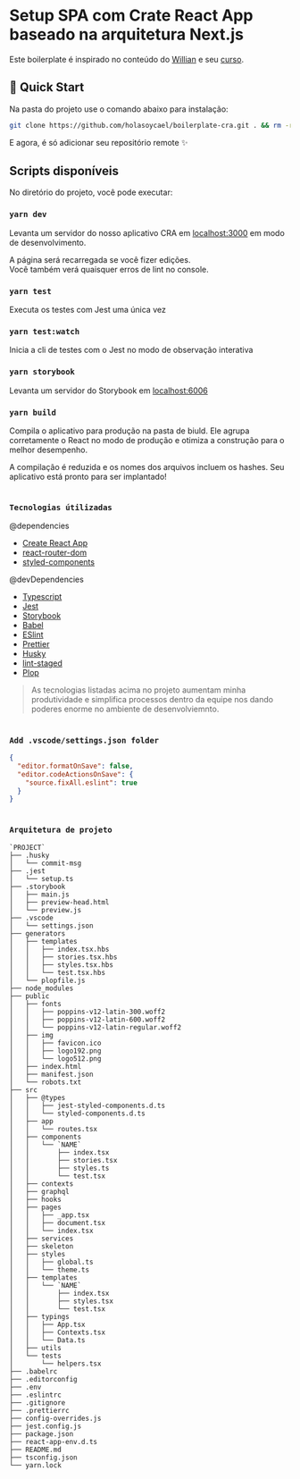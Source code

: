 # Setup SPA com Crate React App baseado na arquitetura Next.js

Este boilerplate é inspirado no conteúdo do [Willian](https://willianjusten.com.br) e seu [curso](https://reactavancado.com.br).

## 🌟 Quick Start

Na pasta do projeto use o comando abaixo para instalação:
```sh
git clone https://github.com/holasoycael/boilerplate-cra.git . && rm -rf ./.git && git init && git branch -M main && git add . && git commit -m "Initial commit"
```

E agora, é só adicionar seu repositório remote ✨

## Scripts disponíveis

No diretório do projeto, você pode executar:

### `yarn dev`

Levanta um servidor do nosso aplicativo CRA em [localhost:3000](http://localhost:3000) em modo de desenvolvimento.

A página será recarregada se você fizer edições. \
Você também verá quaisquer erros de lint no console.

### `yarn test`

Executa os testes com Jest uma única vez

### `yarn test:watch`

Inicia a cli de testes com o Jest no modo de observação interativa

### `yarn storybook`

Levanta um servidor do Storybook em [localhost:6006](http://localhost:6006)

### `yarn build`

Compila o aplicativo para produção na pasta de biuld.
Ele agrupa corretamente o React no modo de produção e otimiza a construção para o melhor desempenho.

A compilação é reduzida e os nomes dos arquivos incluem os hashes.
Seu aplicativo está pronto para ser implantado!

#
### `Tecnologias útilizadas`

  @dependencies
- [Create React App](https://create-react-app.dev)
- [react-router-dom](https://reactrouter.com)
- [styled-components](https://styled-components.com)

@devDependencies
- [Typescript](https://www.typescriptlang.org/)
- [Jest](https://jestjs.io/)
- [Storybook](https://storybook.js.org/)
- [Babel](https://babeljs.io)
- [ESlint](https://eslint.org)
- [Prettier](https://prettier.io)
- [Husky](https://typicode.github.io/husky)
- [lint-staged](https://github.com/okonet/lint-staged)
- [Plop](https://plopjs.com/)

>As tecnologias listadas acima no projeto aumentam minha produtividade e simplifica processos dentro da equipe nos dando poderes enorme no ambiente de desenvolviemnto.

#
### `Add .vscode/settings.json folder`
```json
{
  "editor.formatOnSave": false,
  "editor.codeActionsOnSave": {
    "source.fixAll.eslint": true
  }
}
```

#
### `Arquitetura de projeto`

```
`PROJECT`
├── .husky
│   └── commit-msg
├── .jest
│   └── setup.ts
├── .storybook
│   ├── main.js
│   ├── preview-head.html
│   └── preview.js
├── .vscode
│   └── settings.json
├── generators
│   ├── templates
│   │   ├── index.tsx.hbs
│   │   ├── stories.tsx.hbs
│   │   ├── styles.tsx.hbs
│   │   └── test.tsx.hbs
│   └── plopfile.js
├── node_modules
├── public
│   ├── fonts
│   │   ├── poppins-v12-latin-300.woff2
│   │   ├── poppins-v12-latin-600.woff2
│   │   └── poppins-v12-latin-regular.woff2
│   ├── img
│   │   ├── favicon.ico
│   │   ├── logo192.png
│   │   └── logo512.png
│   ├── index.html
│   ├── manifest.json
│   └── robots.txt
├── src
│   ├── @types
│   │   ├── jest-styled-components.d.ts
│   │   └── styled-components.d.ts
│   ├── app
│   │   └── routes.tsx
│   ├── components
│   │   └── `NAME`
│   │       ├── index.tsx
│   │       ├── stories.tsx
│   │       ├── styles.ts
│   │       └── test.tsx
│   ├── contexts
│   ├── graphql
│   ├── hooks
│   ├── pages
│   │   ├── _app.tsx
│   │   ├── document.tsx
│   │   └── index.tsx
│   ├── services
│   ├── skeleton
│   ├── styles
│   │   ├── global.ts
│   │   └── theme.ts
│   ├── templates
│   │   └── `NAME`
│   │       ├── index.tsx
│   │       ├── styles.tsx
│   │       └── test.tsx
│   ├── typings
│   │   ├── App.tsx
│   │   ├── Contexts.tsx
│   │   └── Data.ts
│   ├── utils
│   └── tests
│       └── helpers.tsx
├── .babelrc
├── .editorconfig
├── .env
├── .eslintrc
├── .gitignore
├── .prettierrc
├── config-overrides.js
├── jest.config.js
├── package.json
├── react-app-env.d.ts
├── README.md
├── tsconfig.json
└── yarn.lock
```

